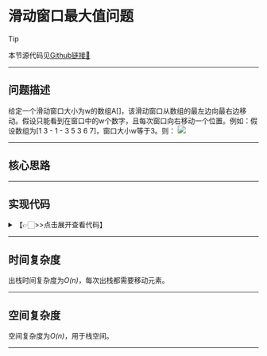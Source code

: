 # 滑动窗口最大值问题

> [!Tip]
> 
> 本节源代码见[Github链接🔗](https://github.com/MaxSolider/leetcode-algorithm/blob/main/structure/src/main/java/org/example/stack/SymbolMatching.java)

---

## 问题描述
给定一个滑动窗口大小为w的数组A[]，该滑动窗口从数组的最左边向最右边移动。假设只能看到在窗口中的w个数字，且每次窗口向右移动一个位置。例如：假设数组为[1 3 - 1 - 3 5 3 6 7]，窗口大小w等于3。则：
<img src="https://s1.ax1x.com/2023/06/10/pCVQ8oT.png">


---

## 核心思路

---

## 实现代码
<details> 
	<summary>【👉🏻>>点击展开查看代码】</summary> 
	<pre>
		<code>
		</code>
	</pre>
</details>

---

## 时间复杂度
出栈时间复杂度为*O(n)*，每次出栈都需要移动元素。

---

## 空间复杂度
空间复杂度为*O(n)*，用于栈空间。

---